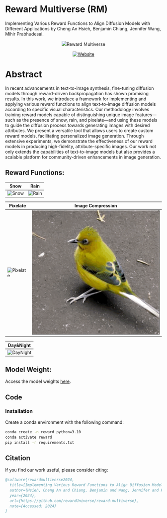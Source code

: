 # Reward Ｍultiverse (RM)
Implementing Various Reward Functions to Align Diffusion Models with Different Applications by Cheng An Hsieh, Benjamin Chiang, Jennifer Wang, Mihir Prabhudesai.
<div align="center">

<!-- TITLE -->
![Reward Ｍultiverse](https://rewardmultiverse.github.io/images/method.jpg)

[![Website](https://img.shields.io/badge/🌎-Website-blue.svg)](https://rewardmultiverse.github.io/)
</div>


# Abstract
In recent advancements in text-to-image synthesis, fine-tuning diffusion models through reward-driven backpropagation has shown promising results. In this work, we introduce a framework for implementing and applying various reward functions to align text-to-image diffusion models according to specific visual characteristics. Our methodology involves training reward models capable of distinguishing unique image features—such as the presence of snow, rain, and pixelate—and using these models to guide the diffusion process towards generating images with desired attributes. We present a versatile tool that allows users to create custom reward models, facilitating personalized image generation. Through extensive experiments, we demonstrate the effectiveness of our reward models in producing high-fidelity, attribute-specific images. Our work not only extends the capabilities of text-to-image models but also provides a scalable platform for community-driven enhancements in image generation.

## Reward Functions:

| Snow | Rain | 
| -------- | -------- | 
| ![Snow](https://github.com/RewardMultiverse/reward-multiverse/blob/main/images/snow.gif)     | ![Rain](https://github.com/RewardMultiverse/reward-multiverse/blob/main/images/rain.gif)     |

| Pixelate | Image Compression | 
| -------- | -------- | 
| ![Pixelate](https://github.com/RewardMultiverse/reward-multiverse/blob/main/images/wolf.gif)     | ![Compression](https://github.com/RewardMultiverse/reward-multiverse/blob/main/images/bird.gif)     |

| Day&Night |
| -------- | 
| ![DayNight](https://github.com/RewardMultiverse/reward-multiverse/blob/main/images/daynight.gif)     |

## Model Weight: 
Access the model weights [here](https://drive.google.com/drive/folders/1V4Pr55-Jkxqgqa0rmYCLt8zXRCSqsR9M?usp=sharing).

## Code

### Installation 
Create a conda environment with the following command:
```bash
conda create -n reward python=3.10
conda activate reward
pip install -r requirements.txt
```

## Citation
If you find our work useful, please consider citing:
```bibtex
@software{rewardmultiverse2024,
  title={Implementing Various Reward Functions to Align Diffusion Models with Different Applications},
  author={Hsieh, Cheng An and Chiang, Benjamin and Wang, Jennifer and Prabhudesai, Mihir},
  year={2024},
  url={https://github.com/rewardUniverse/reward-multiverse},
  note={Accessed: 2024}
}



